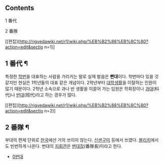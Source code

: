 ## Contents

    

1 番代

2 番隊

[[편집](http://rigvedawiki.net/r1/wiki.php/%EB%B2%88%EB%8C%80?action=edit&sectio
n=1)]

## 1 番代 ¶

특정한 [학번](%ED%95%99%EB%B2%88.md)을 대표하는 사람을 가리키는 말로 실제 발음은 **뻔대**이다. 학번마다 있을
것 같지만 현실은 1학년들의 대표 같은 개념이다. 2학년부터 [대학생활](%EB%8C%80%ED%95%99%20%EC%83%9D%ED%99%9C.md)을 이탈하는 인원이 많기 때문이다. 2학년 소속으로
과나 반 생활을 이끌어 가는 임원은 학회장이나 [과대](%EA%B3%BC%EB%8C%80.md)(科代)나
[반대](%EB%B0%98%EB%8C%80.md)(班代)라고 하는 경우가 많다.

[[편집](http://rigvedawiki.net/r1/wiki.php/%EB%B2%88%EB%8C%80?action=edit&sectio
n=2)]

## 2 番隊 ¶

부대의 편제 단위로 [한국](%ED%95%9C%EA%B5%AD.md)에선 거의 쓰이지 않는다.
[신센구미](%EC%8B%A0%EC%84%BC%EA%B5%AC%EB%AF%B8.md) 등에서 쓰였다.
[블리치](%EB%B8%94%EB%A6%AC%EC%B9%98.md)에서도 빈번하게 나온다. 번대의
[지휘관](%EC%A7%80%ED%9C%98%EA%B4%80.md)은
[번대장](%EB%B2%88%EB%8C%80%EC%9E%A5.md)(番隊長)이라고 한다.

  

  * [0번대](0%EB%B2%88%EB%8C%80.md)

